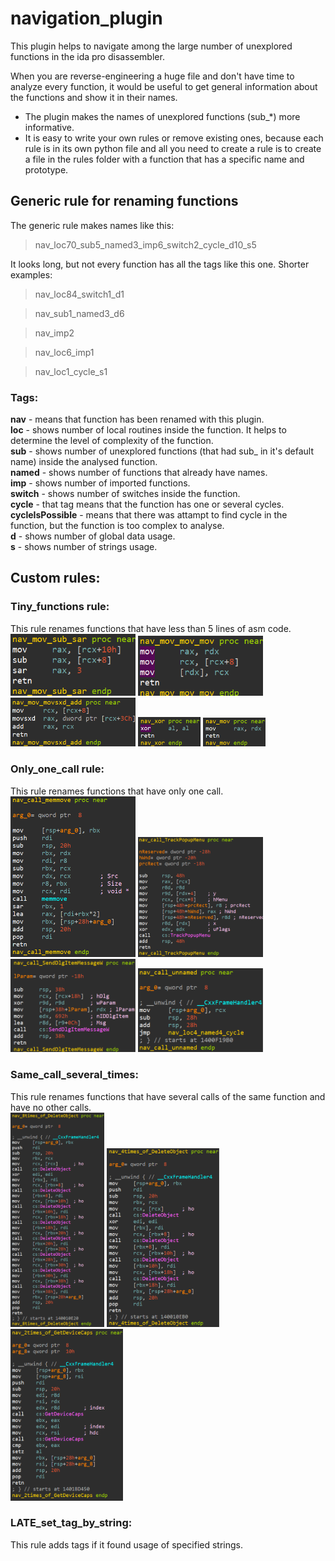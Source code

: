 # navigation_plugin
This plugin helps to navigate among the large number of unexplored functions in the ida pro disassembler. 

When you are reverse-engineering a huge file and don't have time to analyze every function, it would be useful to get general information about the functions and show it in their names.
- The plugin makes the names of unexplored functions (sub_*) more informative.
- It is easy to write your own rules or remove existing ones, because each rule is in its own python file and all you need to create a rule is to create a file in the rules folder with a function that has a specific name and prototype.
## Generic rule for renaming functions
The generic rule makes names like this:
> nav_loc70_sub5_named3_imp6_switch2_cycle_d10_s5

It looks long, but not every function has all the tags like this one. Shorter examples:
> nav_loc84_switch1_d1

> nav_sub1_named3_d6

> nav_imp2

> nav_loc6_imp1

> nav_loc1_cycle_s1

### Tags:
**nav** - means that function has been renamed with this plugin.<br />
**loc** - shows number of local routines inside the function. It helps to determine the level of complexity of the function.<br />
**sub** - shows number of unexplored functions (that had sub_ in it's default name) inside the analysed function.<br />
**named** - shows number of functions that already have names.<br />
**imp** - shows number of imported functions.<br />
**switch** - shows number of switches inside the function.<br />
**cycle** - that tag means that the function has one or several cycles.<br />
**cycleIsPossible** - means that there was attampt to find cycle in the function, but the function is too complex to analyse.<br />
**d** - shows number of global data usage.<br />
**s** - shows number of strings usage.<br />

## Custom rules:
### Tiny_functions rule:
This rule renames functions that have less than 5 lines of asm code.<br />
<img src="https://github.com/RomanRybachek/navigation_plugin/blob/main/pictures_for_github/tiny2.png" alt="drawing" width="200"/>
<img src="https://github.com/RomanRybachek/navigation_plugin/blob/main/pictures_for_github/tiny4.png" alt="drawing" width="200"/>
<img src="https://github.com/RomanRybachek/navigation_plugin/blob/main/pictures_for_github/tiny3.png" alt="drawing" width="200"/>
<img src="https://github.com/RomanRybachek/navigation_plugin/blob/main/pictures_for_github/tiny1.png" alt="drawing" width="100"/>
<img src="https://github.com/RomanRybachek/navigation_plugin/blob/main/pictures_for_github/tiny6.png" alt="drawing" width="100"/>
### Only_one_call rule:
This rule renames functions that have only one call.<br />
<img src="https://github.com/RomanRybachek/navigation_plugin/blob/main/pictures_for_github/one3.png" alt="drawing" width="200"/>
<img src="https://github.com/RomanRybachek/navigation_plugin/blob/main/pictures_for_github/one2.png" alt="drawing" width="200"/>
<img src="https://github.com/RomanRybachek/navigation_plugin/blob/main/pictures_for_github/one4.png" alt="drawing" width="200"/>
<img src="https://github.com/RomanRybachek/navigation_plugin/blob/main/pictures_for_github/one1.png" alt="drawing" width="200"/>
### Same_call_several_times:
This rule renames functions that have several calls of the same function and have no other calls.<br />
<img src="https://github.com/RomanRybachek/navigation_plugin/blob/main/pictures_for_github/times2.png" alt="drawing" width="150"/>
<img src="https://github.com/RomanRybachek/navigation_plugin/blob/main/pictures_for_github/times1.png" alt="drawing" width="180"/>
<img src="https://github.com/RomanRybachek/navigation_plugin/blob/main/pictures_for_github/times.png" alt="drawing" width="180"/>
### LATE_set_tag_by_string:
This rule adds tags if it found usage of specified strings.
